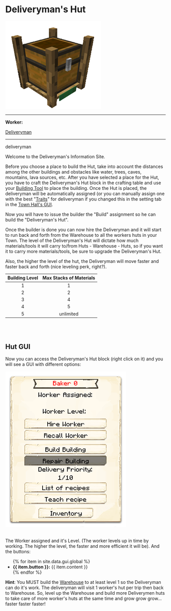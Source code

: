 # Deliveryman's Hut

<div class="infobox box text-center">
    <img src="../../assets/images/buildings/deliveryman.png" alt="Deliveryman's Hut" />
    <hr />
    <div class="row section-text text-left">
        <div class="col">
        <p><strong>Worker:</strong></p>
        </div>
        <div class="col">
        <p><a href="../workers/deliveryman">Deliveryman</a></p>
        </div>
    </div>
    <hr />
    <recipe>deliveryman</recipe>
</div>

Welcome to the Deliveryman's Information Site.

Before you choose a place to build the Hut, take into account the distances among the other buildings and obstacles like water, trees, caves, mountains, lava sources, etc. After you have selected a place for the Hut, you have to craft the Deliveryman's Hut block in the crafting table and use your [Building Tool](../../source/tutorials/building_tool) to place the building. Once the Hut is placed, the deliveryman will be automatically assigned (or you can manually assign one with the best "[Traits](../../source/tutorials/worker_info)" for deliveryman if you changed this in the setting tab in the [Town Hall's GUI](../../source/buildings/townhall).

Now you will have to issue the builder the "Build" assignment so he can build the "Deliveryman's Hut".

Once the builder is done you can now hire the Deliveryman and it will start to run back and forth from the Warehouse to all the workers huts in your Town. The level of the Deliveryman's Hut will dictate how much materials/tools it will carry to/from Huts - Warehouse - Huts, so if you want it to carry more materials/tools, be sure to upgrade the Deliveryman's Hut.

Also, the higher the level of the hut, the Deliveryman will move faster and faster back and forth (nice leveling perk, right?).

| Building Level | Max Stacks of Materials |
| :------------: | :---------------------: |
| 1              | 1                       |
| 2              | 2                       |
| 3              | 4                       |
| 4              | 5                       |
| 5              | unlimited               |

<br><br>

## Hut GUI

Now you can access the Deliveryman's Hut block (right click on it) and you will see a GUI with different options:

<div class="row">
  <div class="col-sm-12 col-md">
    <img src="../../assets/images/gui/bakergui.png" class="img-fluid mx-auto" alt="Baker GUI">
  </div>
  <div class="col-sm-12 col-md">
    <br>
    <p>The Worker assigned and it's Level. (The worker levels up in time by working. The higher the level, the faster and more efficient it will be). And the buttons:</p>
    <ul>
      {% for item in site.data.gui.global %}
        <li><strong>{{ item.button }}:</strong> {{ item.content }}</li>
      {% endfor %}
    </ul>
  </div>
</div>


**Hint**: You MUST build the [Warehouse](../../source/buildings/warehouse) to at least level 1 so the Deliveryman can do it's work. The deliveryman will visit 1 worker's hut per trip then back to Warehouse. So, level up the Warehouse and build more Deliverymen huts to take care of more worker's huts at the same time and grow grow grow... faster faster faster!
